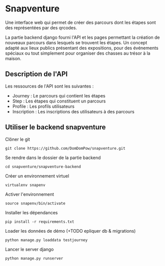 # Snapventure

Une interface web qui permet de créer des parcours dont les étapes sont des représentées par des qrcodes. 

La partie backend django fourni l'API et les pages permettant la création de nouveaux parcours dans lesquels se trouvent les étapes. Un concept adapté aux lieux publics présentant des expositions, pour des événements spéciaux ou tout simplement pour organiser des chasses au trésor à la maison.

## Description de l'API

Les ressources de l'API sont les suivantes :

* Journey : Le parcours qui contient les étapes
* Step : Les étapes qui constituent un parcours
* Profile : Les profils utilisateurs
* Inscription : Les inscriptions des utilisateurs à des parcours


## Utiliser le backend snapventure

Clôner le git

```
git clone https://github.com/DomDomPow/snapventure.git
```


Se rendre dans le dossier de la partie backend


```
cd snapventure/snapventure-backend
```


Créer un environnement virtuel 

```
virtualenv snapenv
```

Activer l'environnement

```
source snapenv/bin/activate
```

Installer les dépendances

```
pip install -r requirements.txt
```


Loader les données de démo (+TODO epliquer db & migrations)

```
python manage.py loaddata testjourney
```

Lancer le server django

```
python manage.py runserver
```
